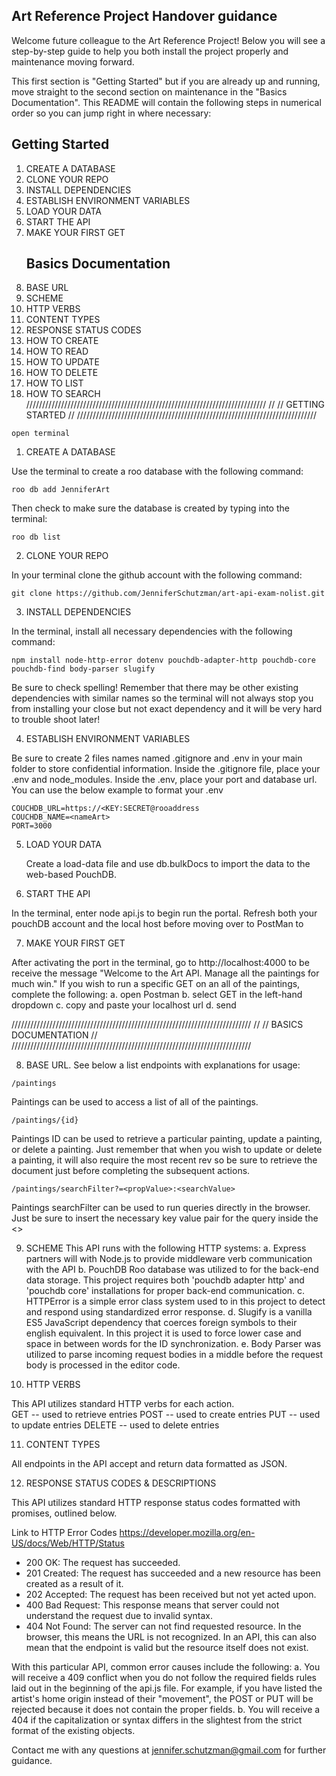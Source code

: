 ## Art Reference Project Handover guidance

Welcome future colleague to the Art Reference Project! Below you will see a step-by-step guide to help you both install the project properly and maintenance moving forward.

This first section is "Getting Started" but if you are already up and running, move straight to the second section on maintenance in the "Basics Documentation". This README will contain the following steps in numerical order so you can jump right in where necessary:

## Getting Started

1. CREATE A DATABASE
2. CLONE YOUR REPO
3. INSTALL DEPENDENCIES
4. ESTABLISH ENVIRONMENT VARIABLES
5. LOAD YOUR DATA
6. START THE API
7. MAKE YOUR FIRST GET
   ## Basics Documentation
8. BASE URL
9. SCHEME
10. HTTP VERBS
11. CONTENT TYPES
12. RESPONSE STATUS CODES
13. HOW TO CREATE
14. HOW TO READ
15. HOW TO UPDATE
16. HOW TO DELETE
17. HOW TO LIST
18. HOW TO SEARCH
    ////////////////////////////////////////////////////////////////////////////
    //
    // GETTING STARTED
    //
    ////////////////////////////////////////////////////////////////////////////

```
open terminal
```

1. CREATE A DATABASE

Use the terminal to create a roo database with the following command:

```
roo db add JenniferArt  
```

Then check to make sure the database is created by typing into the terminal:

```
roo db list
```

2. CLONE YOUR REPO

In your terminal clone the github account with the following command:

```
git clone https://github.com/JenniferSchutzman/art-api-exam-nolist.git
```

3. INSTALL DEPENDENCIES

In the terminal, install all necessary dependencies with the following command:

```
npm install node-http-error dotenv pouchdb-adapter-http pouchdb-core pouchdb-find body-parser slugify
```

Be sure to check spelling! Remember that there may be other existing dependencies with similar names so the terminal will not always stop you from installing your close but not exact dependency and it will be very hard to trouble shoot later!

4. ESTABLISH ENVIRONMENT VARIABLES

Be sure to create 2 files names named .gitignore and .env in your main folder to store confidential information. Inside the .gitignore file, place your .env and node_modules. Inside the .env, place your port and database url. You can use the below example to format your .env

```
COUCHDB_URL=https://<KEY:SECRET@rooaddress
COUCHDB_NAME=<nameArt>
PORT=3000
```

5. LOAD YOUR DATA

   Create a load-data file and use db.bulkDocs to import the data to the web-based PouchDB.

6. START THE API

In the terminal, enter node api.js to begin run the portal. Refresh both your pouchDB account and the local host before moving over to PostMan to

7. MAKE YOUR FIRST GET

After activating the port in the terminal, go to http://localhost:4000 to be receive the message "Welcome to the Art API. Manage all the paintings for much win." If you wish to run a specific GET on an all of the paintings, complete the following:
a. open Postman
b. select GET in the left-hand dropdown
c. copy and paste your localhost url
d. send

////////////////////////////////////////////////////////////////////////////
//
// BASICS DOCUMENTATION
//
////////////////////////////////////////////////////////////////////////////

8. BASE URL. See below a list endpoints with explanations for usage:

```
/paintings
```

Paintings can be used to access a list of all of the paintings.

```
/paintings/{id}
```

Paintings ID can be used to retrieve a particular painting, update a painting, or delete a painting. Just remember that when you wish to update or delete a painting, it will also require the most recent rev so be sure to retrieve the document just before completing the subsequent actions.

```
/paintings/searchFilter?=<propValue>:<searchValue>
```

Paintings searchFilter can be used to run queries directly in the browser. Just be sure to insert the necessary key value pair for the query inside the <>

9. SCHEME
   This API runs with the following HTTP systems:
   a. Express partners will with Node.js to provide middleware verb communication with the API
   b. PouchDB Roo database was utilized to for the back-end data storage. This project requires both 'pouchdb adapter http' and 'pouchdb core' installations for proper back-end communication.
   c. HTTPError is a simple error class system used to in this project to detect and respond using standardized error response.
   d. Slugify is a vanilla ES5 JavaScript dependency that coerces foreign symbols to their english equivalent. In this project it is used to force lower case and space in between words for the ID synchronization.
   e. Body Parser was utilized to parse incoming request bodies in a middle before the request body is processed in the editor code.

10. HTTP VERBS

This API utilizes standard HTTP verbs for each action.  
GET -- used to retrieve entries
POST -- used to create entries
PUT -- used to update entries
DELETE -- used to delete entries

11. CONTENT TYPES

All endpoints in the API accept and return data formatted as JSON.

12. RESPONSE STATUS CODES & DESCRIPTIONS

This API utilizes standard HTTP response status codes formatted with promises, outlined below.

Link to HTTP Error Codes https://developer.mozilla.org/en-US/docs/Web/HTTP/Status

* 200 OK: The request has succeeded.
* 201 Created: The request has succeeded and a new resource has been created as a result of it.
* 202 Accepted: The request has been received but not yet acted upon.
* 400 Bad Request: This response means that server could not understand the request due to invalid syntax.
* 404 Not Found: The server can not find requested resource. In the browser, this means the URL is not recognized. In an API, this can also mean that the endpoint is valid but the resource itself does not exist.

With this particular API, common error causes include the following:
a. You will receive a 409 conflict when you do not follow the required fields rules laid out in the beginning of the api.js file. For example, if you have listed the artist's home origin instead of their "movement", the POST or PUT will be rejected because it does not contain the proper fields.
b. You will receive a 404 if the capitalization or syntax differs in the slightest from the strict format of the existing objects.

Contact me with any questions at jennifer.schutzman@gmail.com for further guidance.

```

```
